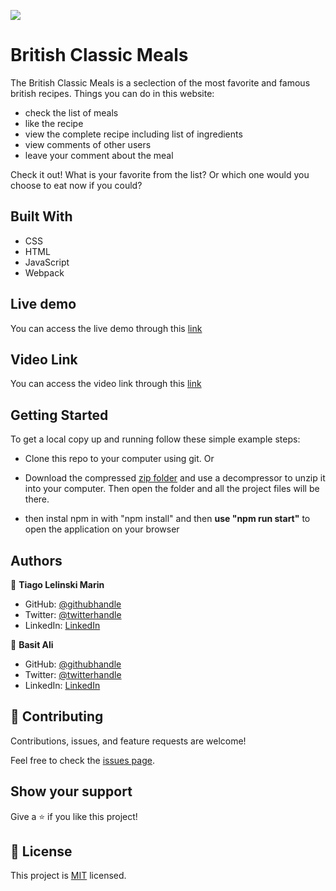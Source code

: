 ![](https://img.shields.io/badge/Microverse-blueviolet)

# British Classic Meals
The British Classic Meals is a seclection of the most favorite and famous british recipes.
Things you can do in this website:
- check the list of meals
- like the recipe
- view the complete recipe including list of ingredients
- view comments of other users
- leave your comment about the meal

Check it out! What is your favorite from the list? Or which one would you choose to eat now if you could?

## Built With

- CSS
- HTML
- JavaScript
- Webpack

## Live demo
You can access the live demo through this [link](https://tiago-lelinski-marin.github.io/British-Classic-Meals/)

##  Video Link
You can access the video link through this [link](https://drive.google.com/file/d/12CF-P4dRWUbA8ktLYeDWfYrq3myBnbdw/view?usp=sharing)

## Getting Started

To get a local copy up and running follow these simple example steps:

- Clone this repo to your computer using git.
Or
- Download the compressed [zip folder](https://github.com/Tiago-Lelinski-Marin/British-Classic-Meals/archive/refs/heads/dev.zip) and use a decompressor to unzip it into your computer. Then open the folder and all the project files will be there.

- then instal npm in with "npm install" and then **use "npm run start"** to open the application on your browser

## Authors

👤 **Tiago Lelinski Marin**

- GitHub: [@githubhandle](https://github.com/Tiago-Lelinski-Marin)
- Twitter: [@twitterhandle](https://twitter.com/LelinskiMarin)
- LinkedIn: [LinkedIn](https://www.linkedin.com/in/tiago-lelinski-marin/)

👤 **Basit Ali**

- GitHub: [@githubhandle](https://github.com/basitali111)
- Twitter: [@twitterhandle](https://twitter.com/BasitAl35031734)
- LinkedIn: [LinkedIn](https://www.linkedin.com/in/basit-ali-3961141b3/)


## 🤝 Contributing

Contributions, issues, and feature requests are welcome!

Feel free to check the [issues page](../../issues/).

## Show your support

Give a ⭐️ if you like this project!

## 📝 License

This project is [MIT](./MIT.md) licensed.
